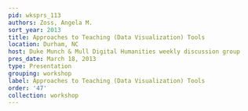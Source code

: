 ```yaml
---
pid: wksprs_113
authors: Zoss, Angela M.
sort_year: 2013
title: Approaches to Teaching (Data Visualization) Tools
location: Durham, NC
host: Duke Munch & Mull Digital Humanities weekly discussion group
pres_date: March 18, 2013
type: Presentation
grouping: workshop
label: Approaches to Teaching (Data Visualization) Tools
order: '47'
collection: workshop
---
```

